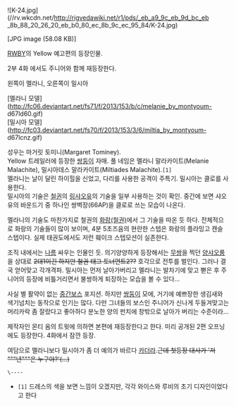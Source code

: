 ![K-24.jpg](//rv.wkcdn.net/http://rigvedawiki.net/r1/pds/_eb_a9_9c_eb_9d_bc_eb
_8b_88_20_26_20_eb_b0_80_ec_8b_9c_ec_95_84/K-24.jpg)

[JPG image (58.08 KB)]

[RWBY](RWBY.md)의 Yellow 예고편의 등장인물.

2부 4화 에서도 주니어와 함께 재등장한다.

왼쪽이 멜라니, 오른쪽이 밀시아

[멜라니 모델](http://fc06.deviantart.net/fs71/f/2013/153/b/c/melanie_by_montyoum-
d67ld60.gif)  
[밀시아 모델](http://fc03.deviantart.net/fs70/f/2013/153/3/6/miltia_by_montyoum-
d67lcnz.gif)

성우는 마거릿 토미니(Margaret Tominey).  
Yellow 트레일러에 등장한 [쌍둥이](%EC%8C%8D%EB%91%A5%EC%9D%B4.md) 자매. 풀 네임은 멜라니
말라카이트(Melanie Malachite), 밀시아데스 말라카이트(Miltiades Malachite).`[1]`  
멜라니는 날이 달린 하이힐을 신었고, 다리를 사용한 공격이 주특기. 밀시아는 클로를 사용한다.  
밀시아의 기술은 [철권](%EC%B2%A0%EA%B6%8C.md)의 [링샤오유](%EB%A7%81%20%EC%83%A4%EC%98%A4%EC%9C%A0.md)의 기술을 일부 사용하는 것이 확인. 중간에 보면
샤오유의 바운드기 중 하나인 쌍벽장(66AP)을 클로로 쓰는 모습이 나온다.

멜라니의 기술도 마찬가지로 철권의
[화랑(철권)](%ED%99%94%EB%9E%91%28%EC%B2%A0%EA%B6%8C%29.md)에서 그 기술을 따온 듯 하다.
전체적으로 화랑의 기술들이 많이 보이며, 4분 5초즈음의 현란한 스텝은 화랑의 플라밍고 캔슬 스텝이다. 실제 태권도에서도 저런 훼이크
스텝모션이 실존한다.

조직 내에서는 [나름](%EB%82%98%EB%A6%84.md) 싸우는 인물인 듯. 의기양양하게 등장해서는
[무쌍](%EB%AC%B4%EC%8C%8D.md)을 찍던
[양샤오룽](%EC%96%91%EC%83%A4%EC%98%A4%EB%A3%BD.md)을 상대로 <del>2대1이긴 하지만 철권 태그
토너먼트2??</del> 호각으로 전투를 벌인다. 그러나 결국 얻어맞고 각개격파. 밀시아는 먼저 날아가버리고 멜라니는 발차기에 맞고 뻗은 후
주니어의 등장에 비틀거리면서 불쌍하게 퇴장하는 모습을 볼 수 있다...

사실 별 활약이 없는 [중간보스](%EC%A4%91%EA%B0%84%EB%B3%B4%EC%8A%A4.md) 포지션. 하지만
[쌍둥이](%EC%8C%8D%EB%91%A5%EC%9D%B4.md) 모에, 거기에 예쁘장한 생김새와 색기넘치는 동작으로 인기는 많다.
다만 그녀들의 보스인 주니어가 신나게 두들겨맞고는 머리카락 좀 잘랐다고 좋아하다 분노한 양의 펀치에 창밖으로 날아가 버리는 수준이라...

제작자인 몬티 옴의 트윗에 의하면 본편에 재등장한다고 한다. 미리 공개된 2편 오프닝에도 등장한다. 4화에서 잠깐 등장.

여담으로 멜라니보다 밀시아가 좀 더 예의가 바르다 [카더라](%EC%B9%B4%EB%8D%94%EB%9D%BC.md).<del>근데
첫등장 대사가 '저 """년"""은 누구야?'(...)</del>

`\----`

  * `[1]` 드레스의 색을 보면 느낌이 오겠지만, 각각 와이스와 루비의 초기 디자인이었다고 한다

